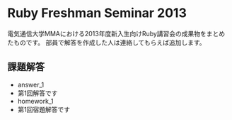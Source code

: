 # Ruby Freshman Seminar 2013

電気通信大学MMAにおける2013年度新入生向けRuby講習会の成果物をまとめたものです。
部員で解答を作成した人は連絡してもらえば追加します。

## 課題解答
 * answer_1
  * 第1回解答です
 * homework_1
  * 第1回宿題解答です
